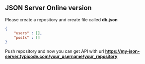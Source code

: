 ## JSON Server Online version

Please create a repository and create file called **db.json**
```json
{
    "users" : [],
    "posts" : []
}
```

Push repository and now you can get API with url
**https://my-json-server.typicode.com/your_username/your_repository**
